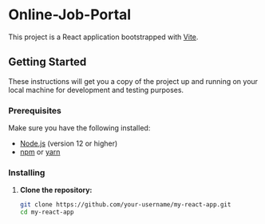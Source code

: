 # Online-Job-Portal

This project is a React application bootstrapped with [Vite](https://vitejs.dev/).

## Getting Started

These instructions will get you a copy of the project up and running on your local machine for development and testing purposes.

### Prerequisites

Make sure you have the following installed:

- [Node.js](https://nodejs.org/) (version 12 or higher)
- [npm](https://www.npmjs.com/) or [yarn](https://yarnpkg.com/)

### Installing

1. **Clone the repository:**

   ```sh
   git clone https://github.com/your-username/my-react-app.git
   cd my-react-app
